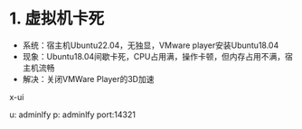 # 1. 虚拟机卡死

* 系统：宿主机Ubuntu22.04，无独显，VMware player安装Ubuntu18.04
* 现象：Ubuntu18.04间歇卡死，CPU占用满，操作卡顿，但内存占用不满，宿主机流畅
* 解决：关闭VMWare Player的3D加速



x-ui

u: adminlfy p: adminlfy port:14321



